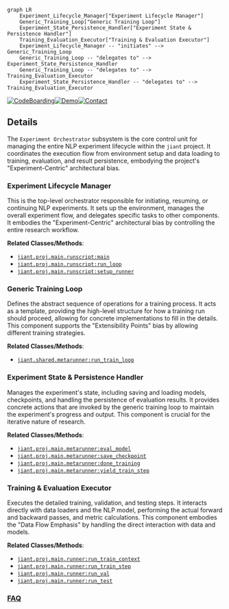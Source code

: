 ```mermaid
graph LR
    Experiment_Lifecycle_Manager["Experiment Lifecycle Manager"]
    Generic_Training_Loop["Generic Training Loop"]
    Experiment_State_Persistence_Handler["Experiment State & Persistence Handler"]
    Training_Evaluation_Executor["Training & Evaluation Executor"]
    Experiment_Lifecycle_Manager -- "initiates" --> Generic_Training_Loop
    Generic_Training_Loop -- "delegates to" --> Experiment_State_Persistence_Handler
    Generic_Training_Loop -- "delegates to" --> Training_Evaluation_Executor
    Experiment_State_Persistence_Handler -- "delegates to" --> Training_Evaluation_Executor
```

[![CodeBoarding](https://img.shields.io/badge/Generated%20by-CodeBoarding-9cf?style=flat-square)](https://github.com/CodeBoarding/GeneratedOnBoardings)[![Demo](https://img.shields.io/badge/Try%20our-Demo-blue?style=flat-square)](https://www.codeboarding.org/demo)[![Contact](https://img.shields.io/badge/Contact%20us%20-%20contact@codeboarding.org-lightgrey?style=flat-square)](mailto:contact@codeboarding.org)

## Details

The `Experiment Orchestrator` subsystem is the core control unit for managing the entire NLP experiment lifecycle within the `jiant` project. It coordinates the execution flow from environment setup and data loading to training, evaluation, and result persistence, embodying the project's "Experiment-Centric" architectural bias.

### Experiment Lifecycle Manager
This is the top-level orchestrator responsible for initiating, resuming, or continuing NLP experiments. It sets up the environment, manages the overall experiment flow, and delegates specific tasks to other components. It embodies the "Experiment-Centric" architectural bias by controlling the entire research workflow.


**Related Classes/Methods**:

- <a href="https://github.com/nyu-mll/jiant/blob/master/jiant/proj/main/runscript.py" target="_blank" rel="noopener noreferrer">`jiant.proj.main.runscript:main`</a>
- <a href="https://github.com/nyu-mll/jiant/blob/master/jiant/proj/main/runscript.py" target="_blank" rel="noopener noreferrer">`jiant.proj.main.runscript:run_loop`</a>
- <a href="https://github.com/nyu-mll/jiant/blob/master/jiant/proj/main/runscript.py" target="_blank" rel="noopener noreferrer">`jiant.proj.main.runscript:setup_runner`</a>


### Generic Training Loop
Defines the abstract sequence of operations for a training process. It acts as a template, providing the high-level structure for how a training run should proceed, allowing for concrete implementations to fill in the details. This component supports the "Extensibility Points" bias by allowing different training strategies.


**Related Classes/Methods**:

- <a href="https://github.com/nyu-mll/jiant/blob/master/jiant/shared/metarunner.py" target="_blank" rel="noopener noreferrer">`jiant.shared.metarunner:run_train_loop`</a>


### Experiment State & Persistence Handler
Manages the experiment's state, including saving and loading models, checkpoints, and handling the persistence of evaluation results. It provides concrete actions that are invoked by the generic training loop to maintain the experiment's progress and output. This component is crucial for the iterative nature of research.


**Related Classes/Methods**:

- <a href="https://github.com/nyu-mll/jiant/blob/master/jiant/proj/main/metarunner.py" target="_blank" rel="noopener noreferrer">`jiant.proj.main.metarunner:eval_model`</a>
- <a href="https://github.com/nyu-mll/jiant/blob/master/jiant/proj/main/metarunner.py" target="_blank" rel="noopener noreferrer">`jiant.proj.main.metarunner:save_checkpoint`</a>
- <a href="https://github.com/nyu-mll/jiant/blob/master/jiant/proj/main/metarunner.py" target="_blank" rel="noopener noreferrer">`jiant.proj.main.metarunner:done_training`</a>
- <a href="https://github.com/nyu-mll/jiant/blob/master/jiant/proj/main/metarunner.py" target="_blank" rel="noopener noreferrer">`jiant.proj.main.metarunner:yield_train_step`</a>


### Training & Evaluation Executor
Executes the detailed training, validation, and testing steps. It interacts directly with data loaders and the NLP model, performing the actual forward and backward passes, and metric calculations. This component embodies the "Data Flow Emphasis" by handling the direct interaction with data and models.


**Related Classes/Methods**:

- <a href="https://github.com/nyu-mll/jiant/blob/master/jiant/proj/main/runner.py" target="_blank" rel="noopener noreferrer">`jiant.proj.main.runner:run_train_context`</a>
- <a href="https://github.com/nyu-mll/jiant/blob/master/jiant/proj/main/runner.py" target="_blank" rel="noopener noreferrer">`jiant.proj.main.runner:run_train_step`</a>
- <a href="https://github.com/nyu-mll/jiant/blob/master/jiant/proj/main/runner.py" target="_blank" rel="noopener noreferrer">`jiant.proj.main.runner:run_val`</a>
- <a href="https://github.com/nyu-mll/jiant/blob/master/jiant/proj/main/runner.py" target="_blank" rel="noopener noreferrer">`jiant.proj.main.runner:run_test`</a>




### [FAQ](https://github.com/CodeBoarding/GeneratedOnBoardings/tree/main?tab=readme-ov-file#faq)